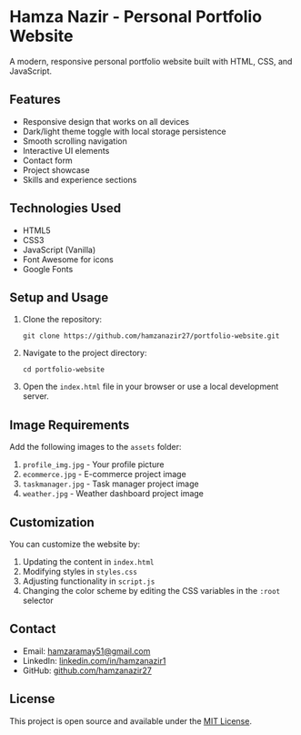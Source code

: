 # Hamza Nazir - Personal Portfolio Website

A modern, responsive personal portfolio website built with HTML, CSS, and JavaScript.

## Features

- Responsive design that works on all devices
- Dark/light theme toggle with local storage persistence
- Smooth scrolling navigation
- Interactive UI elements
- Contact form
- Project showcase
- Skills and experience sections

## Technologies Used

- HTML5
- CSS3
- JavaScript (Vanilla)
- Font Awesome for icons
- Google Fonts

## Setup and Usage

1. Clone the repository:

   ```
   git clone https://github.com/hamzanazir27/portfolio-website.git
   ```

2. Navigate to the project directory:

   ```
   cd portfolio-website
   ```

3. Open the `index.html` file in your browser or use a local development server.

## Image Requirements

Add the following images to the `assets` folder:

1. `profile_img.jpg` - Your profile picture
2. `ecommerce.jpg` - E-commerce project image
3. `taskmanager.jpg` - Task manager project image
4. `weather.jpg` - Weather dashboard project image

## Customization

You can customize the website by:

1. Updating the content in `index.html`
2. Modifying styles in `styles.css`
3. Adjusting functionality in `script.js`
4. Changing the color scheme by editing the CSS variables in the `:root` selector

## Contact

- Email: hamzaramay51@gmail.com
- LinkedIn: [linkedin.com/in/hamzanazir1](https://www.linkedin.com/in/hamzanazir1/)
- GitHub: [github.com/hamzanazir27](https://github.com/hamzanazir27)

## License

This project is open source and available under the [MIT License](LICENSE).

